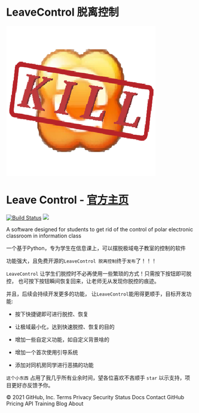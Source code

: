 # LeaveControl 脱离控制

![](https://raw.githubusercontent.com/HuanStar/LeaveControl/main/logo/logo_new.png)

Leave Control - [官方主页](https://leavecontrol.rf.gd)
=========================
<p align="left">
    <a href='https://leavecontrol.rf.gd'><img src='https://img.shields.io/github/stars/HuanStar/LeaveControl' alt="Build Status"></a>  
    <a href='https://leavecontrol.rf.gd'><img src='https://img.shields.io/github/issues/HuanStar/LeaveControl'></a>
</p>

A software designed for students to get rid of the control of polar electronic classroom in information class

一个基于Python，专为学生在信息课上，可以摆脱极域电子教室的控制的软件

功能强大，且免费开源的`LeaveControl 脱离控制`终于`发布`了！！！

`LeaveControl` 让学生们脱控时不必再使用一些繁琐的方式！只需按下按钮即可脱控， 也可按下按钮瞬间恢复回来，让老师无从发现你脱控的痕迹。

并且，后续会持续开发更多的功能， 让`LeaveControl`能用得更顺手，目标开发功能:

* 按下快捷键即可进行脱控、恢复

* 让极域最小化，达到快速脱控、恢复的目的

* 增加一些自定义功能，如自定义背景啥的

* 增加一个首次使用引导系统

* 添加对同机房同学进行恶搞的功能

`这个小东西` 占用了我几乎所有业余时间，望各位喜欢不吝顺手 `star` 以示支持，项目更好亦反馈予你。

© 2021 GitHub, Inc.
Terms
Privacy
Security
Status
Docs
Contact GitHub
Pricing
API
Training
Blog
About

